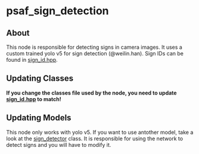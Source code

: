 # psaf_sign_detection

## About

This node is responsible for detecting signs in camera images.
It uses a custom trained yolo v5 for sign detection (@weilin.han).
Sign IDs can be found in [sign_id.hpp](./include/psaf_sign_detection/sign_id.hpp).

## **Updating Classes**

**If you change the classes file used by the node, you need to update [sign_id.hpp](./include/psaf_sign_detection/sign_id.hpp) to match!**

## **Updating Models**

This node only works with yolo v5.
If you want to use antother model, take a look at the [sign_detector](./include/psaf_sign_detection/sign_detector.hpp) class.
It is responsible for using the network to detect signs and you will have to modify it.
